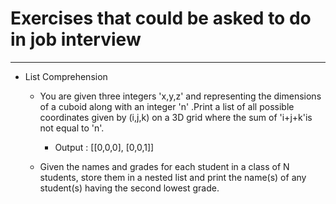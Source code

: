 # Exercises that could be asked to do in job interview
----

- List Comprehension
    - You are given three integers 'x,y,z' and representing the dimensions of a cuboid along with an integer 'n' .Print a list of all possible coordinates given by (i,j,k) on a 3D grid where the sum of 'i+j+k'is not equal to 'n'.
        - Output : [[0,0,0], [0,0,1]]

    - Given the names and grades for each student in a class of N students, store them in a nested list and print the name(s) of any student(s) having the second lowest grade.